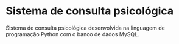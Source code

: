 # Sistema de consulta psicológica

Sistema de consulta psicológica desenvolvida na linguagem de programação Python com o banco de dados MySQL.






